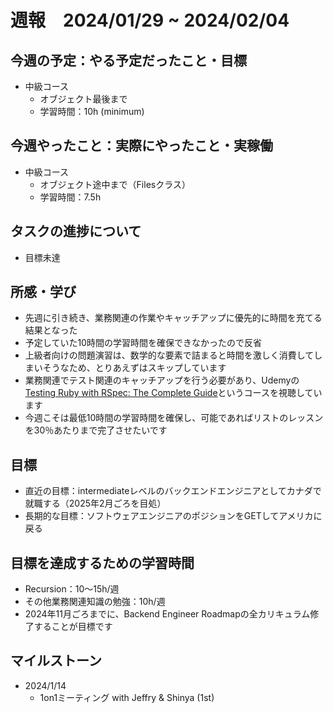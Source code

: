# 週報　2024/01/29 ~ 2024/02/04

## 今週の予定：やる予定だったこと・目標
- 中級コース
  - オブジェクト最後まで
  - 学習時間：10h (minimum)

## 今週やったこと：実際にやったこと・実稼働
- 中級コース
  - オブジェクト途中まで（Filesクラス）
  - 学習時間：7.5h

## タスクの進捗について
- 目標未達

## 所感・学び
- 先週に引き続き、業務関連の作業やキャッチアップに優先的に時間を充てる結果となった
- 予定していた10時間の学習時間を確保できなかったので反省
- 上級者向けの問題演習は、数学的な要素で詰まると時間を激しく消費してしまいそうなため、とりあえずはスキップしています
- 業務関連でテスト関連のキャッチアップを行う必要があり、Udemyの[Testing Ruby with RSpec: The Complete Guide](https://www.udemy.com/course/testing-ruby-with-rspec/)というコースを視聴しています
- 今週こそは最低10時間の学習時間を確保し、可能であればリストのレッスンを30％あたりまで完了させたいです

## 目標

- 直近の目標：intermediateレベルのバックエンドエンジニアとしてカナダで就職する（2025年2月ごろを目処）
- 長期的な目標：ソフトウェアエンジニアのポジションをGETしてアメリカに戻る

## 目標を達成するための学習時間
- Recursion：10〜15h/週
- その他業務関連知識の勉強：10h/週
- 2024年11月ごろまでに、Backend Engineer Roadmapの全カリキュラム修了することが目標です

## マイルストーン
- 2024/1/14
  - 1on1ミーティング with Jeffry & Shinya (1st)
